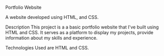 Portfolio Website

A website developed using HTML, and CSS.

Description
This project is a a basic portfolio website that I've built using HTML and CSS. It serves as a platform to display my projects, provide information about my skills and experience.

Technologies Used are HTML and CSS.
